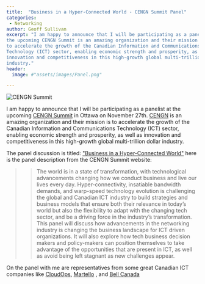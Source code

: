 ```yaml
---
title:  "Business in a Hyper-Connected World - CENGN Summit Panel"
categories:
 - Networking
author: Geoff Sullivan
excerpt: "I am happy to announce that I will be participating as a panelist at
the upcoming CENGN Summit is an amazing organization and their mission is
to accelerate the growth of the Canadian Information and Communications
Technology (ICT) sector, enabling economic strength and prosperity, as well as
innovation and competitiveness in this high-growth global multi-trillion dollar
industry."
header:
  image: #"assets/images/Panel.png"

---
```

![CENGN Summit](/assets/images/Panel.png "CENGN Summit")

I am happy to announce that I will be participating as a panelist at the
upcoming [CENGN Summit](https://cengnsummit.ca/) in Ottawa on November 27th.
[CENGN](https://www.cengn.ca/) is an amazing organization and their mission is
to accelerate the growth of the Canadian Information and Communications
Technology (ICT) sector, enabling economic strength and prosperity, as well as
innovation and competitiveness in this high-growth global multi-trillion dollar
industry.  

The panel discussion is titled: ["Business in a Hyper-Connected World"](https://cengnsummit.ca/panel-1-2018/)
here is the panel description from the CENGN Summit website:

> > The world is in a state of transformation, with technological advancements
changing how we conduct business and live our lives every day.
Hyper-connectivity, insatiable bandwidth demands, and warp-speed technology
evolution is challenging the global and Canadian ICT industry to build
strategies and business models that ensure both their relevance in today’s
world but also the flexibility to adapt with the changing tech sector, and be a
driving force in the industry’s transformation. This panel will discuss how
advancements in the networking industry is changing the business landscape for
ICT driven organizations. It will also explore how tech business decision makers
and policy-makers can position themselves to take advantage of the opportunities
that are present in ICT, as well as avoid being left stagnant as new challenges
appear.

On the panel with me are representatives from some great Canadian ICT companies
like [CloudOps](https://www.cloudsop.com), [Martello](https://martellotech.com/)
, and [Bell Canada](https://www.bell.ca)

